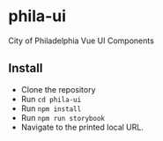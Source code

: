 # phila-ui
City of Philadelphia Vue UI Components


## Install
- Clone the repository
- Run `cd phila-ui`
- Run `npm install`
- Run `npm run storybook`
- Navigate to the printed local URL.
